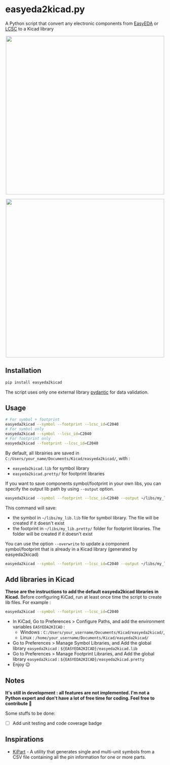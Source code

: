 # easyeda2kicad.py

A Python script that convert any electronic components from [EasyEDA](https://easyeda.com/) or [LCSC](https://www.lcsc.com/) to a Kicad library

<p align="center">
  <img src="https://raw.githubusercontent.com/uPesy/easyeda2kicad.py/master/ressources/demo_symbol.png" width="500">
</p>
<div align="center">
  <img src="https://raw.githubusercontent.com/uPesy/easyeda2kicad.py/master/ressources/demo_footprint.png" width="500">
</div>


## Installation

```bash
pip install easyeda2kicad
```
The script uses only one external library [pydantic](https://pydantic-docs.helpmanual.io/) for data validation.

## Usage

```bash
# For symbol + footprint
easyeda2kicad --symbol --footprint --lcsc_id=C2040
# For symbol only
easyeda2kicad --symbol --lcsc_id=C2040
# For footprint only
easyeda2kicad --footprint --lcsc_id=C2040
```

By default, all librairies are saved in `C:/Users/your_name/Documents/Kicad/easyeda2kicad/`, with :
- `easyeda2kicad.lib` for symbol library
- `easyeda2kicad.pretty/` for footprint libraries

If you want to save components symbol/footprint in your own libs, you can specify the output lib path by using `--output` option.

```bash
easyeda2kicad --symbol --footprint --lcsc_id=C2040 --output ~/libs/my_lib
```

This command will save:
- the symbol in `~/libs/my_lib.lib` file for symbol library. The file will be created if it doesn't exist
- the footprint in `~/libs/my_lib.pretty/` folder for footprint libraries. The folder will be created if it doesn't exist

You can use the option `--overwrite` to update a component symbol/footprint that is already in a Kicad library (generated by easyeda2kicad)

```bash
easyeda2kicad --symbol --footprint --lcsc_id=C2040 --output ~/libs/my_lib --overwrite
```

## Add libraries in Kicad

**These are the instructions to add the default easyeda2kicad libraries in Kicad.**
Before configuring KiCad, run at least once time the script to create lib files. For example :

```bash
easyeda2kicad --symbol --footprint --lcsc_id=C2040
```

- In KiCad, Go to Preferences > Configure Paths, and add the environment variables `EASYEDA2KICAD` :
  - Windows : `C:/Users/your_username/Documents/Kicad/easyeda2kicad/`,
  - Linux : `/home/your_username/Documents/Kicad/easyeda2kicad/`
- Go to Preferences > Manage Symbol Libraries, and Add the global library `easyeda2kicad` : `${EASYEDA2KICAD}/easyeda2kicad.lib`
- Go to Preferences > Manage Footprint Libraries, and Add the global library `easyeda2kicad` : `${EASYEDA2KICAD}/easyeda2kicad.pretty`
- Enjoy :wink:

## Notes

**It's still in development : all features are not implemented. I'm not a Python expert and don't have a lot of free time for coding.
Feel free to contribute :slightly_smiling_face:**

Some stuffs to be done:
- [ ] Add unit testing and code coverage badge


## Inspirations

- [KiPart](https://github.com/devbisme/KiPart) - A utility that generates single
and multi-unit symbols from a CSV file containing all the pin information for
one or more parts.
